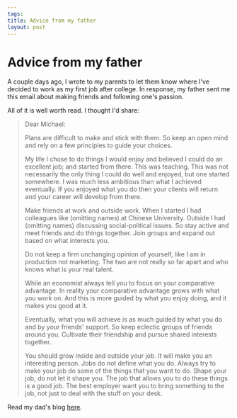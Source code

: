 ```yaml
--- 
tags: 
title: Advice from my father
layout: post
---
```

# Advice from my father

A couple days ago, I wrote to my parents to let them know where I've decided
to work as my first job after college. In response, my father sent me this
email about making friends and following one's passion.

All of it is well worth read. I thought I'd share:

> Dear Michael:
>
> Plans are difficult to make and stick with them. So keep an open mind and rely on a few principles to guide your choices.
>
> My life I chose to do things I would enjoy and believed I could do an excellent job; and started from there. This was teaching. This was not necessarily the only thing I could do well and enjoyed, but one started somewhere. I was much less ambitious than what I achieved eventually. If you enjoyed what you do then your clients will return and your career will develop from there.
>
> Make friends at work and outside work. When I started I had colleagues like (omitting names) at Chinese University. Outside I had (omitting names) discussing social-political issues. So stay active and meet friends and do things together. Join groups and expand out based on what interests you.
>
> Do not keep a firm unchanging opinion of yourself, like I am in production not marketing. The two are not really so far apart and who knows what is your real talent.
>
> While an economist always tell you to focus on your comparative advantage. In reality your comparative advantage grows with what you work on. And this is more guided by what you enjoy doing, and it makes you good at it.
>
> Eventually, what you will achieve is as much guided by what you do and by your friends' support. So keep eclectic groups of friends around you. Cultivate their friendship and pursue shared interests together.
>
> You should grow inside and outside your job. It will make you an interesting person. Jobs do not define what you do. Always try to make your job do some of the things that you want to do. Shape your job, do not let it shape you. The job that allows you to do these things is a good job. The best employer want you to bring something to the job, not just to deal with the stuff on your desk.

Read my dad's blog [here](http://www.wangyujian.com/?lang=en).

